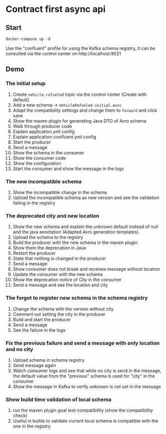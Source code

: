 # Contract first async api

## Start

`docker-compose up -d`

Use the "confluent" profile for using the Kafka schema registry, it can be consulted via the control center on http://localhost:9021


## Demo

### The initial setup

1. Create `vehicle.refueled` topic via the control center (Create with default)
2. Add a new schema -> `VehicleRefueled-initial.avsc`
3. Adapt the compatibility settings and change them to `forward` and click save
4. Show the maven plugin for generating Java DTO of Avro schema
5. Walk through producer code
6. Explain application.yml config
7. Explain application-confluent.yml config
8. Start the producer
9. Send a message
10. Show the schema in the consumer
11. Show the consumer code
12. Show the configuration
13. Start the consumer and show the message in the logs

### The new incompatible schema

1. Show the incompatible change in the schema
2. Upload the incompatible schema as new version and see the validation failing in the registry

### The deprecated city and new location

1. Show the new schema and explain the unknown default instead of null and the java annotation (Adapted Avro generation templates).
2. Upload the schema to the registry
3. Build the producer with the new schema in the maven plugin
4. Show them the deprecation in Java
5. Restart the producer
6. State that nothing is changed in the producer
7. Send a message
8. Show consumer does not break and receives message without location
9. Update the consumer with the new schema
10. Show the deprecation notice of City in the consumer
11. Send a message and see the location and city

### The forgot to register new schema in the schema registry

1. Change the schema with the version without city
2. Comment out setting the city in the producer
3. Build and start the producer
4. Send a message
5. See the failure in the logs

### Fix the previous failure and send a message with only location and no city

1. Upload schema in schema registry
2. Send message again
3. Watch consumer logs and see that while no city is send in the message, the default value from the "previous" schema is used for "city" in the consumer
4. Show the message in Kafka to verify unknown is not set in the message

### Show build time validation of local schema

1. run the maven plugin goal test-compatibility (show the compatibility check)
2. Useful in builds to validate current local schema is compatible with the one in the registry